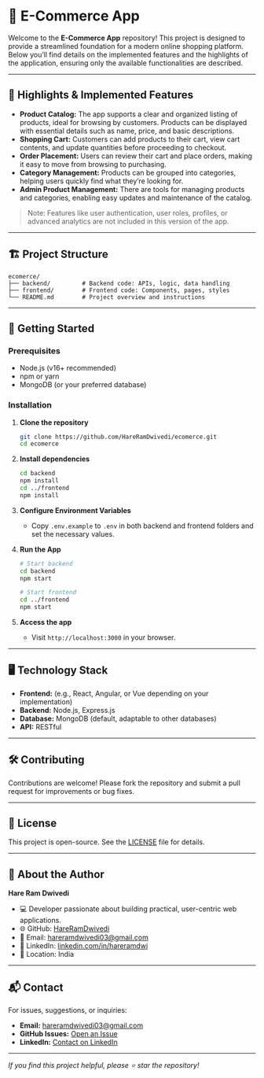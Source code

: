 # 🛒 E-Commerce App

Welcome to the **E-Commerce App** repository! This project is designed to provide a streamlined foundation for a modern online shopping platform. Below you’ll find details on the implemented features and the highlights of the application, ensuring only the available functionalities are described.

---

## 🌟 Highlights & Implemented Features

- **Product Catalog:** The app supports a clear and organized listing of products, ideal for browsing by customers. Products can be displayed with essential details such as name, price, and basic descriptions.
- **Shopping Cart:** Customers can add products to their cart, view cart contents, and update quantities before proceeding to checkout.
- **Order Placement:** Users can review their cart and place orders, making it easy to move from browsing to purchasing.
- **Category Management:** Products can be grouped into categories, helping users quickly find what they’re looking for.
- **Admin Product Management:** There are tools for managing products and categories, enabling easy updates and maintenance of the catalog.

> Note: Features like user authentication, user roles, profiles, or advanced analytics are not included in this version of the app.

---

## 🏗️ Project Structure

```
ecomerce/
├── backend/         # Backend code: APIs, logic, data handling
├── frontend/        # Frontend code: Components, pages, styles
└── README.md        # Project overview and instructions
```

---

## 🚀 Getting Started

### Prerequisites

- Node.js (v16+ recommended)
- npm or yarn
- MongoDB (or your preferred database)

### Installation

1. **Clone the repository**
   ```bash
   git clone https://github.com/HareRamDwivedi/ecomerce.git
   cd ecomerce
   ```

2. **Install dependencies**
   ```bash
   cd backend
   npm install
   cd ../frontend
   npm install
   ```

3. **Configure Environment Variables**
   - Copy `.env.example` to `.env` in both backend and frontend folders and set the necessary values.

4. **Run the App**
   ```bash
   # Start backend
   cd backend
   npm start

   # Start frontend
   cd ../frontend
   npm start
   ```

5. **Access the app**
   - Visit `http://localhost:3000` in your browser.

---

## 🖥️ Technology Stack

- **Frontend:** (e.g., React, Angular, or Vue depending on your implementation)
- **Backend:** Node.js, Express.js
- **Database:** MongoDB (default, adaptable to other databases)
- **API:** RESTful

---

## 🛠️ Contributing

Contributions are welcome! Please fork the repository and submit a pull request for improvements or bug fixes.

---

## 📝 License

This project is open-source. See the [LICENSE](LICENSE) file for details.

---

## 👤 About the Author

**Hare Ram Dwivedi**

- 💻 Developer passionate about building practical, user-centric web applications.
- 🌐 GitHub: [HareRamDwivedi](https://github.com/HareRamDwivedi)
- 📧 Email: [hareramdwivedi03@gmail.com](mailto:hareramdwivedi03@gmail.com)
- 📱 LinkedIn: [linkedin.com/in/hareramdwi](https://www.linkedin.com/in/hareramdwivedi)
- 📍 Location: India

---

## 📬 Contact

For issues, suggestions, or inquiries:

- **Email:** [hareramdwivedi03@gmail.com](mailto:hareramdwivedi03@gmail.com)
- **GitHub Issues:** [Open an Issue](https://github.com/HareRamDwivedi/ecomerce/issues)
- **LinkedIn:** [Contact on LinkedIn](https://www.linkedin.com/in/hareramdwivedi)

---

_If you find this project helpful, please ⭐ star the repository!_
